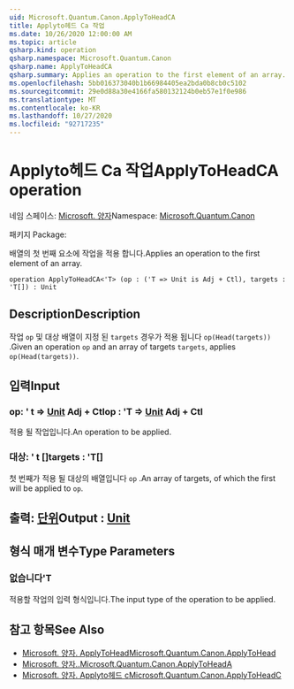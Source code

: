 ```yaml
---
uid: Microsoft.Quantum.Canon.ApplyToHeadCA
title: Applyto헤드 Ca 작업
ms.date: 10/26/2020 12:00:00 AM
ms.topic: article
qsharp.kind: operation
qsharp.namespace: Microsoft.Quantum.Canon
qsharp.name: ApplyToHeadCA
qsharp.summary: Applies an operation to the first element of an array.
ms.openlocfilehash: 5bb016373040b1b66984405ea2bda0b8cb0c5102
ms.sourcegitcommit: 29e0d88a30e4166fa580132124b0eb57e1f0e986
ms.translationtype: MT
ms.contentlocale: ko-KR
ms.lasthandoff: 10/27/2020
ms.locfileid: "92717235"
---
```

# <a name="applytoheadca-operation"></a><span data-ttu-id="4fd09-102">Applyto헤드 Ca 작업</span><span class="sxs-lookup"><span data-stu-id="4fd09-102">ApplyToHeadCA operation</span></span>

<span data-ttu-id="4fd09-103">네임 스페이스: [Microsoft. 양자](xref:Microsoft.Quantum.Canon)</span><span class="sxs-lookup"><span data-stu-id="4fd09-103">Namespace: [Microsoft.Quantum.Canon](xref:Microsoft.Quantum.Canon)</span></span>

<span data-ttu-id="4fd09-104">패키지 [](https://nuget.org/packages/)</span><span class="sxs-lookup"><span data-stu-id="4fd09-104">Package: [](https://nuget.org/packages/)</span></span>


<span data-ttu-id="4fd09-105">배열의 첫 번째 요소에 작업을 적용 합니다.</span><span class="sxs-lookup"><span data-stu-id="4fd09-105">Applies an operation to the first element of an array.</span></span>

```qsharp
operation ApplyToHeadCA<'T> (op : ('T => Unit is Adj + Ctl), targets : 'T[]) : Unit
```


## <a name="description"></a><span data-ttu-id="4fd09-106">Description</span><span class="sxs-lookup"><span data-stu-id="4fd09-106">Description</span></span>

<span data-ttu-id="4fd09-107">작업 `op` 및 대상 배열이 지정 된 `targets` 경우가 적용 됩니다 `op(Head(targets))` .</span><span class="sxs-lookup"><span data-stu-id="4fd09-107">Given an operation `op` and an array of targets `targets`, applies `op(Head(targets))`.</span></span>

## <a name="input"></a><span data-ttu-id="4fd09-108">입력</span><span class="sxs-lookup"><span data-stu-id="4fd09-108">Input</span></span>

### <a name="op--t--unit-adj--ctl"></a><span data-ttu-id="4fd09-109">op: ' t => [Unit](xref:microsoft.quantum.lang-ref.unit) Adj + Ctl</span><span class="sxs-lookup"><span data-stu-id="4fd09-109">op : 'T => [Unit](xref:microsoft.quantum.lang-ref.unit) Adj + Ctl</span></span>

<span data-ttu-id="4fd09-110">적용 될 작업입니다.</span><span class="sxs-lookup"><span data-stu-id="4fd09-110">An operation to be applied.</span></span>


### <a name="targets--t"></a><span data-ttu-id="4fd09-111">대상: ' t []</span><span class="sxs-lookup"><span data-stu-id="4fd09-111">targets : 'T[]</span></span>

<span data-ttu-id="4fd09-112">첫 번째가 적용 될 대상의 배열입니다 `op` .</span><span class="sxs-lookup"><span data-stu-id="4fd09-112">An array of targets, of which the first will be applied to `op`.</span></span>



## <a name="output--unit"></a><span data-ttu-id="4fd09-113">출력: [단위](xref:microsoft.quantum.lang-ref.unit)</span><span class="sxs-lookup"><span data-stu-id="4fd09-113">Output : [Unit](xref:microsoft.quantum.lang-ref.unit)</span></span>



## <a name="type-parameters"></a><span data-ttu-id="4fd09-114">형식 매개 변수</span><span class="sxs-lookup"><span data-stu-id="4fd09-114">Type Parameters</span></span>

### <a name="t"></a><span data-ttu-id="4fd09-115">없습니다</span><span class="sxs-lookup"><span data-stu-id="4fd09-115">'T</span></span>

<span data-ttu-id="4fd09-116">적용할 작업의 입력 형식입니다.</span><span class="sxs-lookup"><span data-stu-id="4fd09-116">The input type of the operation to be applied.</span></span>

## <a name="see-also"></a><span data-ttu-id="4fd09-117">참고 항목</span><span class="sxs-lookup"><span data-stu-id="4fd09-117">See Also</span></span>

- [<span data-ttu-id="4fd09-118">Microsoft. 양자. ApplyToHead</span><span class="sxs-lookup"><span data-stu-id="4fd09-118">Microsoft.Quantum.Canon.ApplyToHead</span></span>](xref:Microsoft.Quantum.Canon.ApplyToHead)
- [<span data-ttu-id="4fd09-119">Microsoft. 양자..</span><span class="sxs-lookup"><span data-stu-id="4fd09-119">Microsoft.Quantum.Canon.ApplyToHeadA</span></span>](xref:Microsoft.Quantum.Canon.ApplyToHeadA)
- [<span data-ttu-id="4fd09-120">Microsoft. 양자. Applyto헤드 c</span><span class="sxs-lookup"><span data-stu-id="4fd09-120">Microsoft.Quantum.Canon.ApplyToHeadC</span></span>](xref:Microsoft.Quantum.Canon.ApplyToHeadC)